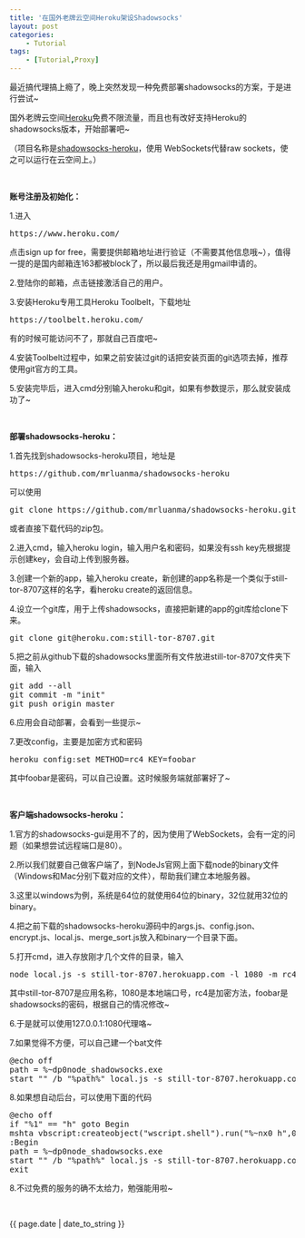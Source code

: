 ```yaml
---
title: '在国外老牌云空间Heroku架设Shadowsocks'
layout: post
categories:
    - Tutorial
tags:
    - [Tutorial,Proxy]
---
```


<p>
	最近搞代理搞上瘾了，晚上突然发现一种免费部署shadowsocks的方案，于是进行尝试~
</p>
<p>
	国外老牌云空间<a target="_blank" href="https://www.heroku.com/">Heroku</a>免费不限流量，而且也有改好支持Heroku的shadowsocks版本，开始部署吧~
</p>
<p>
	（项目名称是<a target="_blank" href="https://github.com/mrluanma/shadowsocks-heroku">shadowsocks-heroku</a>，使用&nbsp;WebSockets代替raw sockets，使之可以运行在云空间上。）
</p>
<p>
	<br />
</p>
<p>
	<strong>账号注册及初始化：</strong>
</p>
<p>
	1.进入<pre class="prettyprint linenums">https://www.heroku.com/</pre>点击sign up for free，需要提供邮箱地址进行验证（不需要其他信息哦~），值得一提的是国内邮箱连163都被block了，所以最后我还是用gmail申请的。
</p>
<p>
	2.登陆你的邮箱，点击链接激活自己的用户。
</p>
<p>
	3.安装Heroku专用工具Heroku Toolbelt，下载地址<pre class="prettyprint linenums">https://toolbelt.heroku.com/</pre>有的时候可能访问不了，那就自己百度吧~
</p>
<p>
	4.安装Toolbelt过程中，如果之前安装过git的话把安装页面的git选项去掉，推荐使用git官方的工具。
</p>
<p>
	5.安装完毕后，进入cmd分别输入heroku和git，如果有参数提示，那么就安装成功了~
</p>
<p>
	<br />
</p>
<p>
	<strong>部署shadowsocks-heroku：</strong>
</p>
<p>
	1.首先找到shadowsocks-heroku项目，地址是<pre class="prettyprint linenums">https://github.com/mrluanma/shadowsocks-heroku</pre>可以使用<pre class="prettyprint linenums">git clone https://github.com/mrluanma/shadowsocks-heroku.git</pre>或者直接下载代码的zip包。
</p>
<p>
	2.进入cmd，输入heroku login，输入用户名和密码，如果没有ssh key先根据提示创建key，会自动上传到服务器。
</p>
<p>
	3.创建一个新的app，输入heroku create，新创建的app名称是一个类似于still-tor-8707这样的名字，看heroku create的返回信息。
</p>
<p>
	4.设立一个git库，用于上传shadowsocks，直接把新建的app的git库给clone下来。<pre class="prettyprint linenums">git clone git@heroku.com:still-tor-8707.git</pre>
</p>
<p>
	5.把之前从github下载的shadowsocks里面所有文件放进still-tor-8707文件夹下面，输入
<pre class="prettyprint linenums">
git add --all
git commit -m "init"
git push origin master
</pre>
</p>
<p>
	6.应用会自动部署，会看到一些提示~
</p>
<p>
	7.更改config，主要是加密方式和密码<pre class="prettyprint linenums">heroku config:set METHOD=rc4 KEY=foobar</pre>其中foobar是密码，可以自己设置。这时候服务端就部署好了~
</p>
<p>
	<br />
</p>
<p>
	<strong>客户端shadowsocks-heroku：</strong>
</p>
<p>
	1.官方的shadowsocks-gui是用不了的，因为使用了WebSockets，会有一定的问题（如果想尝试远程端口是80）。
</p>
<p>
	2.所以我们就要自己做客户端了，到NodeJs官网上面下载node的binary文件（Windows和Mac分别下载对应的文件），帮助我们建立本地服务器。
</p>
<p>
	3.这里以windows为例，系统是64位的就使用64位的binary，32位就用32位的binary。
</p>
<p>
	4.把之前下载的shadowsocks-heroku源码中的args.js、config.json、encrypt.js、local.js、merge_sort.js放入和binary一个目录下面。
</p>
<p>
	5.打开cmd，进入存放刚才几个文件的目录，输入<pre class="prettyprint linenums">node local.js -s still-tor-8707.herokuapp.com -l 1080 -m rc4 -k foobar</pre>其中still-tor-8707是应用名称，1080是本地端口号，rc4是加密方法，foobar是shadowsocks的密码，根据自己的情况修改~
</p>
<p>
	6.于是就可以使用127.0.0.1:1080代理咯~
</p>
<p>
	7.如果觉得不方便，可以自己建一个bat文件
<pre class="prettyprint linenums">
@echo off
path = %~dp0node_shadowsocks.exe
start "" /b "%path%" local.js -s still-tor-8707.herokuapp.com -l 1080 -m rc4 -k foobar
</pre>
</p>
<p>
	8.如果想自动后台，可以使用下面的代码
<pre class="prettyprint linenums">
@echo off
if "%1" == "h" goto Begin
mshta vbscript:createobject("wscript.shell").run("%~nx0 h",0)(window.close)&amp;&amp;exit
:Begin
path = %~dp0node_shadowsocks.exe
start "" /b "%path%" local.js -s still-tor-8707.herokuapp.com -l 1080 -m rc4 -k foobar
exit
</pre>
</p>
<p>
	8.不过免费的服务的确不太给力，勉强能用啦~
</p>
<br>
<p>{{ page.date | date_to_string }}</p>